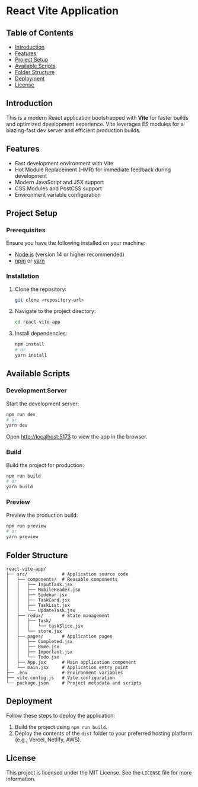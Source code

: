 # React Vite Application

## Table of Contents

- [Introduction](#introduction)
- [Features](#features)
- [Project Setup](#project-setup)
- [Available Scripts](#available-scripts)
- [Folder Structure](#folder-structure)
- [Deployment](#deployment)
- [License](#license)

## Introduction
This is a modern React application bootstrapped with **Vite** for faster builds and optimized development experience. Vite leverages ES modules for a blazing-fast dev server and efficient production builds.

## Features
- Fast development environment with Vite
- Hot Module Replacement (HMR) for immediate feedback during development
- Modern JavaScript and JSX support
- CSS Modules and PostCSS support
- Environment variable configuration

## Project Setup

### Prerequisites
Ensure you have the following installed on your machine:
- [Node.js](https://nodejs.org/) (version 14 or higher recommended)
- [npm](https://www.npmjs.com/) or [yarn](https://yarnpkg.com/)

### Installation
1. Clone the repository:
   ```bash
   git clone <repository-url>
   ```

2. Navigate to the project directory:
   ```bash
   cd react-vite-app
   ```

3. Install dependencies:
   ```bash
   npm install
   # or
   yarn install
   ```

## Available Scripts

### Development Server
Start the development server:
```bash
npm run dev
# or
yarn dev
```
Open [http://localhost:5173](http://localhost:5173) to view the app in the browser.

### Build
Build the project for production:
```bash
npm run build
# or
yarn build
```

### Preview
Preview the production build:
```bash
npm run preview
# or
yarn preview
```

## Folder Structure
```
react-vite-app/
├── src/             # Application source code
│   ├── components/  # Reusable components
│   │   ├── InputTask.jsx
│   │   ├── MobileHeader.jsx
│   │   ├── Sidebar.jsx
│   │   ├── TaskCard.jsx
│   │   ├── TaskList.jsx
│   │   └── UpdateTask.jsx
│   ├── redux/       # State management
│   │   ├── Task/
│   │   │   └── taskSlice.jsx
│   │   └── store.jsx
│   ├── pages/       # Application pages
│   │   ├── Completed.jsx
│   │   ├── Home.jsx
│   │   ├── Important.jsx
│   │   └── Todo.jsx
│   ├── App.jsx      # Main application component
│   └── main.jsx     # Application entry point
├── .env             # Environment variables
├── vite.config.js   # Vite configuration
└── package.json     # Project metadata and scripts
```


## Deployment
Follow these steps to deploy the application:
1. Build the project using `npm run build`.
2. Deploy the contents of the `dist` folder to your preferred hosting platform (e.g., Vercel, Netlify, AWS).

## License
This project is licensed under the MIT License. See the `LICENSE` file for more information.

